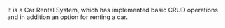 It is a Car Rental System, which has implemented basic CRUD operations and in addition an option for renting a car.
